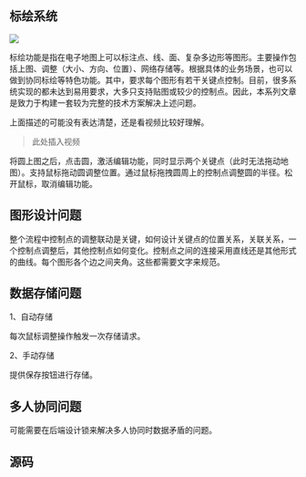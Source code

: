 

##  标绘系统

![](images/标绘系统.png)



标绘功能是指在电子地图上可以标注点、线、面、复杂多边形等图形。主要操作包括上图、调整（大小、方向、位置）、网络存储等。根据具体的业务场景，也可以做到协同标绘等特色功能。其中，要求每个图形有若干关键点控制。目前，很多系统实现的都未达到易用要求，大多只支持贴图或较少的控制点。因此，本系列文章是致力于构建一套较为完整的技术方案解决上述问题。



上面描述的可能没有表达清楚，还是看视频比较好理解。



> 此处插入视频

将圆上图之后，点击圆，激活编辑功能，同时显示两个关键点（此时无法拖动地图）。支持鼠标拖动圆调整位置。通过鼠标拖拽圆周上的控制点调整圆的半径。松开鼠标，取消编辑功能。



## 图形设计问题

整个流程中控制点的调整联动是关键，如何设计关键点的位置关系，关联关系，一个控制点调整后，其他控制点如何变化。控制点之间的连接采用直线还是其他形式的曲线。每个图形各个边之间夹角。这些都需要文字来规范。



## 数据存储问题

1、自动存储

每次鼠标调整操作触发一次存储请求。

2、手动存储

提供保存按钮进行存储。



## 多人协同问题

可能需要在后端设计锁来解决多人协同时数据矛盾的问题。



## 源码















